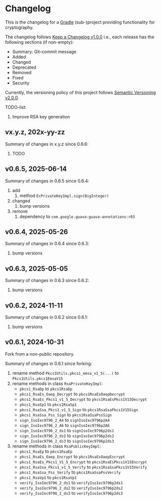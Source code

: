 # Changelog
This is the changelog for a [Gradle][] (sub-)project providing functionality for
cryptography.

The changelog follows [Keep a Changelog v1.0.0][] i.e., each release has the
following sections (if non-empty):
- Summary: Git-commit message
- Added
- Changed
- Deprecated
- Removed
- Fixed
- Security

Currently, the versioning policy of this project follows [Semantic Versioning v2.0.0][].

TODO-list:
1. Improve RSA key generation

## vx.y.z, 202x-yy-zz
Summary of changes in x.y.z since 0.6.6:
1. TODO

## v0.6.5, 2025-06-14
Summary of changes in 0.6.5 since 0.6.4:
1. add
   1. method `EcPrivateKeyImpl.sign(BigInteger)` 
2. changed
   1. bump versions
3. remove
   1. dependency to `com.google.guava:guava-annotations:r03`

## v0.6.4, 2025-05-26
Summary of changes in 0.6.4 since 0.6.3:
1. bump versions

## v0.6.3, 2025-05-05
Summary of changes in 0.6.3 since 0.6.2:
1. bump versions

## v0.6.2, 2024-11-11
Summary of changes in 0.6.2 since 0.6.1:
1. bump versions 

## v0.6.1, 2024-10-31
Fork from a non-public repository.

Summary of changes in 0.6.1 since forking:
1. rename method `Pkcs1Utils.pkcs1_emsa_v1_5(...)` to `Pkcs1Utils.pkcs1EmsaV15`
2. rename methods in class `RsaPrivateKeyImpl`:
   - `pkcs1_RsaDp` to `pkcs1RsaDp`
   - `pkcs1_RsaEs_Oaep_Decrypt` to `pkcs1RsaEsOaepDecrypt`
   - `pkcs1_RsaEs_Pkcs1_v1_5_Decrypt` to `pkcs1RsaEsPkcs1V15Decrypt`
   - `pkcs1_RsaSp1` to `pkcs1RsaSp1`
   - `pkcs1_RsaSsa_Pkcs1_v1_5_Sign` to `pkcs1RsaSsaPkcs1V15Sign`
   - `pkcs1_RsaSsa_Pss_Sign` to `pkcs1RsaSsaPssSign`
   - `sign_IsoIec9796_2_A4` to `signIsoIec9796p2A4`
   - `sign_IsoIec9796_2_A6` to `signIsoIec9796p2A6`
   - `sign_IsoIec9796_2_ds1` to `signIsoIec9796p2ds1`
   - `sign_IsoIec9796_2_ds2` to `signIsoIec9796p2ds2`
   - `sign_IsoIec9796_2_ds3` to `signIsoIec9796p2ds3` 
3. rename methods in class `RsaPublicKeyImpl`:
   - `pkcs1_RsaEp` to `pkcs1RsaEp`
   - `pkcs1_RsaEs_Oaep_Encrypt` to `pkcs1RsaEsOaepEncrypt`
   - `pkcs1_RsaEs_Pkcs1_V1_5_Encrypt` to `pkcs1RsaEsPkcs1V15Encrypt`
   - `pkcs1_RsaSsa_Pkcs1_v1_5_Verify` to `pkcs1RsaSsaPkcs1V15Verify`
   - `pkcs1_RsaSsa_Pss_Verify` to `pkcs1RsaSsaPssVerify`
   - `pkcs1_RsaVp1` to `pkcs1RsaVp1` 
   - `verify_IsoIec9796_2_ds1` to `verifyIsoIec9796p2ds1`
   - `verify_IsoIec9796_2_ds2` to `verifyIsoIec9796p2ds2`
   - `verify_IsoIec9796_2_ds3` to `verifyIsoIec9796p2ds3`


[Gradle]:https://gradle.org/
[Keep a Changelog v1.0.0]:http://keepachangelog.com/en/1.0.0/
[Semantic Versioning v2.0.0]:http://semver.org/spec/v2.0.0.html
